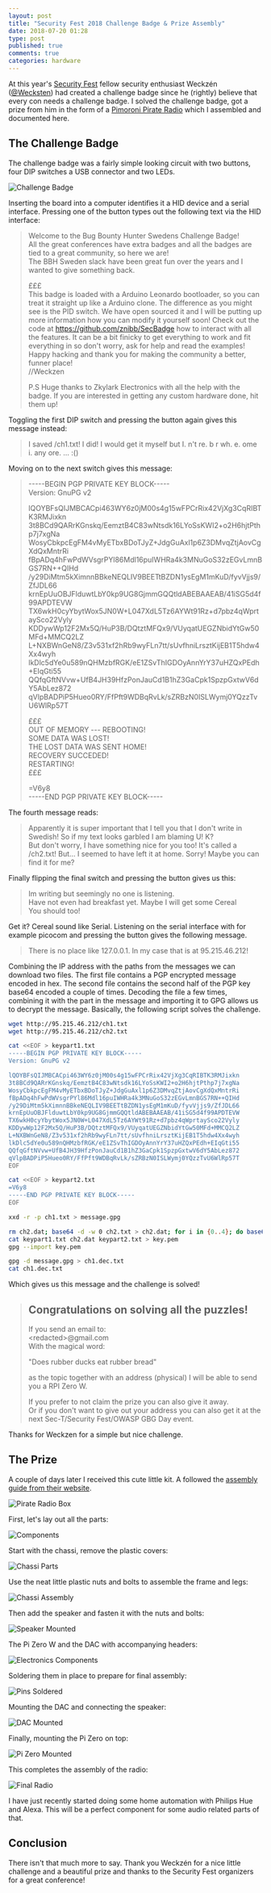```yaml
---
layout: post
title: "Security Fest 2018 Challenge Badge & Prize Assembly"
date: 2018-07-20 01:28
type: post
published: true
comments: true
categories: hardware
---
```


At this year's [Security Fest](https://securityfest.com) fellow security enthusiast Weckzén ([@Wecksten](https://twitter.com/Wecksten)) had created a challenge badge since he (rightly) believe that every con needs a challenge badge. I solved the challenge badge, got a prize from him in the form of a [Pimoroni Pirate Radio](https://shop.pimoroni.com/products/pirate-radio-pi-zero-w-project-kit) which I assembled and documented here.

## The Challenge Badge

The challenge badge was a fairly simple looking circuit with two buttons, four DIP switches a USB connector and two LEDs.

![Challenge Badge](/assets/images/hardware/pirateradio/challenge-badge.jpg)

Inserting the board into a computer identifies it a HID device and a serial interface. Pressing one of the button types out the following text via the HID interface:

> Welcome to the Bug Bounty Hunter Swedens Challenge Badge!  
> All the great conferences have extra badges and all the badges are tied to a great community, so here we are!  
> The BBH Sweden slack have been great fun over the years and I wanted to give something back.  
>   
> £££  
> This badge is loaded with a Arduino Leonardo bootloader, so you can treat it straight up like a Arduino clone. The difference as you might see is the PID switch. We have open sourced it and I will be putting up more   information how you can modify it yourself soon! Check out the code at https://github.com/znibb/SecBadge how to interact with all the features.
> It can be a bit finicky to get everything to work and fit everything in so don't worry, ask for help and read the examples!  
> Happy hacking and thank you for making the community a better, funner place!  
> //Weckzen  
>   
> P.S Huge thanks to Zkylark Electronics with all the help with the badge. If you are interested in getting any custom hardware done, hit them up!  

Toggling the first DIP switch and pressing the button again gives this message instead:

> I saved /ch1.txt! I did! I would get it myself but I.  n't re. b r wh. e. ome i. any ore.          ... :()

Moving on to the next switch gives this message:

> -----BEGIN PGP PRIVATE KEY BLOCK-----  
> Version: GnuPG v2  
>   
> lQOYBFsQIJMBCACpi463WY6z0jM00s4g15wFPCrRix42VjXg3CqRIBTK3RMJixkn  
> 3t8BCd9QARrKGnskq/EemztB4C83wNtsdk16LYoSsKWI2+o2H6hjtPthp7j7xgNa  
> WosyCbkpcEgFM4vMyETbxBDoTJyZ+JdgGuAxl1p6Z3DMvqZtjAovCgXdQxMntrRi  
> fBpADq4hFwPdWVsgrPYl86Mdl16puIWHRa4k3MNuGoS32zEGvLmnBGS7RN++QIHd  
> /y29DiMtm5kXimnnBBkeNEQLIV9BEETtBZDN1ysEgM1mKuD/fyvVjjs9/ZfJDL66  
> krnEpUuOBJFlduwtLbY0kp9UG8GjmmGQQtldABEBAAEAB/41iSG5d4f99APDTEVW  
> TX6wkH0cyYbytWox5JN0W+L047XdL5Tz6AYWt91Rz+d7pbz4qWprtaySco22Vyly  
> KDDywWp12F2Mx5Q/HuP3B/DQtztMFQx9/VUyqatUEGZNbidYtGw50MFd+MMCQ2LZ  
> L+NXBWnGeN8/Z3v531xf2hRb9wyFLn7tt/sUvfhniLrsztKijEB1T5hdw4Xx4wyh  
> lkDlc5dYe0u589nQHMzbfRGK/eE1ZSvThIGDOyAnnYrY37uHZQxPEdh+EIqGti55  
> QQfqGftNVvw+UfB4JH39HfzPonJauCd1B1hZ3GaCpk1SpzpGxtwV6dY5AbLez872  
> qVlpBADPiP5Hueo0RY/FfPft9WDBqRvLk/sZRBzN0ISLWymj0YQzzTvU6WlRp57T  
>   
> £££  
> OUT OF MEMORY --- REBOOTING!  
> SOME DATA WAS LOST!  
> THE LOST DATA WAS SENT HOME!  
> RECOVERY SUCCEDED!  
> RESTARTING!  
> £££  
>   
> =V6y8  
> -----END PGP PRIVATE KEY BLOCK-----  

The fourth message reads:

> Apparently it is super important that I tell you that I don't write in Swedish! So if my text looks garbled I am blaming U! K?  
> But don't worry, I have something nice for you too! It's called a /ch2.txt! But... I seemed to have left it at home. Sorry! Maybe you can find it for me?  

Finally flipping the final switch and pressing the button gives us this:

> Im writing but seemingly no one is listening.  
> Have not even had breakfast yet. Maybe I will get some Cereal  
> You should too!  

Get it? Cereal sound like Serial. Listening on the serial interface with for example picocom and pressing the button gives the following message.

> There is no place like 127.0.0.1. In my case that is at 95.215.46.212!

Combining the IP address with the paths from the messages we can download two files.
The first file contains a PGP encrypted message encoded in hex.
The second file contains the second half of the PGP key base64 encoded a couple of times.
Decoding the file a few times, combining it with the part in the message and importing it to GPG allows us to decrypt the message.
Basically, the following script solves the challenge.

```bash
wget http://95.215.46.212/ch1.txt
wget http://95.215.46.212/ch2.txt

cat <<EOF > keypart1.txt
-----BEGIN PGP PRIVATE KEY BLOCK-----
Version: GnuPG v2

lQOYBFsQIJMBCACpi463WY6z0jM00s4g15wFPCrRix42VjXg3CqRIBTK3RMJixkn
3t8BCd9QARrKGnskq/EemztB4C83wNtsdk16LYoSsKWI2+o2H6hjtPthp7j7xgNa
WosyCbkpcEgFM4vMyETbxBDoTJyZ+JdgGuAxl1p6Z3DMvqZtjAovCgXdQxMntrRi
fBpADq4hFwPdWVsgrPYl86Mdl16puIWHRa4k3MNuGoS32zEGvLmnBGS7RN++QIHd
/y29DiMtm5kXimnnBBkeNEQLIV9BEETtBZDN1ysEgM1mKuD/fyvVjjs9/ZfJDL66
krnEpUuOBJFlduwtLbY0kp9UG8GjmmGQQtldABEBAAEAB/41iSG5d4f99APDTEVW
TX6wkH0cyYbytWox5JN0W+L047XdL5Tz6AYWt91Rz+d7pbz4qWprtaySco22Vyly
KDDywWp12F2Mx5Q/HuP3B/DQtztMFQx9/VUyqatUEGZNbidYtGw50MFd+MMCQ2LZ
L+NXBWnGeN8/Z3v531xf2hRb9wyFLn7tt/sUvfhniLrsztKijEB1T5hdw4Xx4wyh
lkDlc5dYe0u589nQHMzbfRGK/eE1ZSvThIGDOyAnnYrY37uHZQxPEdh+EIqGti55
QQfqGftNVvw+UfB4JH39HfzPonJauCd1B1hZ3GaCpk1SpzpGxtwV6dY5AbLez872
qVlpBADPiP5Hueo0RY/FfPft9WDBqRvLk/sZRBzN0ISLWymj0YQzzTvU6WlRp57T
EOF

cat <<EOF > keypart2.txt
=V6y8
-----END PGP PRIVATE KEY BLOCK-----
EOF

xxd -r -p ch1.txt > message.gpg

rm ch2.dat; base64 -d -w 0 ch2.txt > ch2.dat; for i in {0..4}; do base64 -d ch2.dat > ch2.dat2; rm ch2.dat; mv ch2.dat2 ch2.dat; done
cat keypart1.txt ch2.dat keypart2.txt > key.pem
gpg --import key.pem

gpg -d message.gpg > ch1.dec.txt
cat ch1.dec.txt
```

Which gives us this message and the challenge is solved!

> Congratulations on solving all the puzzles!  
> ---  
> If you send an email to:  
> \<redacted>@gmail.com  
> With the magical word:  
>   
> "Does rubber ducks eat rubber bread"  
>   
> as the topic together with an address (physical) I will be able to send you a RPI Zero W.  
>   
> If you prefer to not claim the prize you can also give it away.  
> Or if you don't want to give out your address you can also get it at the next Sec-T/Security Fest/OWASP GBG Day event.  

Thanks for Weckzen for a simple but nice challenge.

## The Prize

A couple of days later I received this cute little kit. A followed the [assembly guide from their website](https://learn.pimoroni.com/tutorial/sandyj/assembling-pirate-radio).

![Pirate Radio Box](/assets/images/hardware/pirateradio/pirate-chest.jpg)

First, let's lay out all the parts:

![Components](/assets/images/hardware/pirateradio/components.jpg)

Start with the chassi, remove the plastic covers:

![Chassi Parts](/assets/images/hardware/pirateradio/chassi-parts.jpg)

Use the neat little plastic nuts and bolts to assemble the frame and legs:

![Chassi Assembly](/assets/images/hardware/pirateradio/chassi-assembly.jpg)

Then add the speaker and fasten it with the nuts and bolts:

![Speaker Mounted](/assets/images/hardware/pirateradio/speaker-mounted.jpg)

The Pi Zero W and the DAC with accompanying headers:

![Electronics Components](/assets/images/hardware/pirateradio/electronics-components.jpg)

Soldering them in place to prepare for final assembly:

![Pins Soldered](/assets/images/hardware/pirateradio/pins-soldered.jpg)

Mounting the DAC and connecting the speaker:

![DAC Mounted](/assets/images/hardware/pirateradio/dac-mounted.jpg)

Finally, mounting the Pi Zero on top:

![Pi Zero Mounted](/assets/images/hardware/pirateradio/pi-mounted.jpg)

This completes the assembly of the radio:

![Final Radio](/assets/images/hardware/pirateradio/final-radio.jpg)

I have just recently started doing some home automation with Philips Hue and Alexa.
This will be a perfect component for some audio related parts of that.

## Conclusion

There isn't that much more to say. Thank you Weckzén for a nice little challenge and a beautiful prize and thanks to the Security Fest organizers for a great conference!
